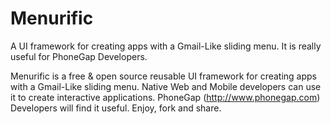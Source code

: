 Menurific
=========

A UI framework for creating apps with a Gmail-Like sliding menu. It is really useful for PhoneGap Developers.


Menurific is a free & open source reusable UI framework for creating apps with a Gmail-Like sliding menu. Native Web and Mobile developers can use it to create interactive applications. PhoneGap (http://www.phonegap.com) Developers will find it useful. Enjoy, fork and share.
